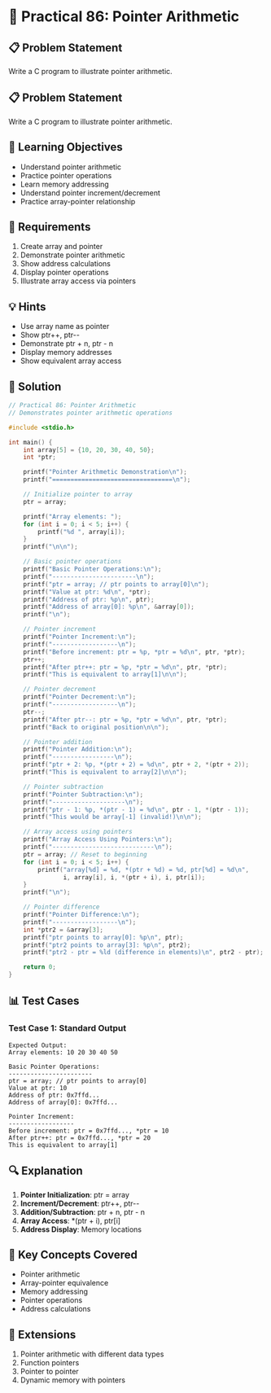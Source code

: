 # 🎯 Practical 86: Pointer Arithmetic

## 📋 Problem Statement

Write a C program to illustrate pointer arithmetic.

## 📋 Problem Statement

Write a C program to illustrate pointer arithmetic.

## 🎯 Learning Objectives

- Understand pointer arithmetic
- Practice pointer operations
- Learn memory addressing
- Understand pointer increment/decrement
- Practice array-pointer relationship

## 📝 Requirements

1. Create array and pointer
2. Demonstrate pointer arithmetic
3. Show address calculations
4. Display pointer operations
5. Illustrate array access via pointers

## 💡 Hints

- Use array name as pointer
- Show ptr++, ptr--
- Demonstrate ptr + n, ptr - n
- Display memory addresses
- Show equivalent array access

## 🔧 Solution

```c
// Practical 86: Pointer Arithmetic
// Demonstrates pointer arithmetic operations

#include <stdio.h>

int main() {
    int array[5] = {10, 20, 30, 40, 50};
    int *ptr;

    printf("Pointer Arithmetic Demonstration\n");
    printf("=================================\n");

    // Initialize pointer to array
    ptr = array;

    printf("Array elements: ");
    for (int i = 0; i < 5; i++) {
        printf("%d ", array[i]);
    }
    printf("\n\n");

    // Basic pointer operations
    printf("Basic Pointer Operations:\n");
    printf("-----------------------\n");
    printf("ptr = array; // ptr points to array[0]\n");
    printf("Value at ptr: %d\n", *ptr);
    printf("Address of ptr: %p\n", ptr);
    printf("Address of array[0]: %p\n", &array[0]);
    printf("\n");

    // Pointer increment
    printf("Pointer Increment:\n");
    printf("------------------\n");
    printf("Before increment: ptr = %p, *ptr = %d\n", ptr, *ptr);
    ptr++;
    printf("After ptr++: ptr = %p, *ptr = %d\n", ptr, *ptr);
    printf("This is equivalent to array[1]\n\n");

    // Pointer decrement
    printf("Pointer Decrement:\n");
    printf("------------------\n");
    ptr--;
    printf("After ptr--: ptr = %p, *ptr = %d\n", ptr, *ptr);
    printf("Back to original position\n\n");

    // Pointer addition
    printf("Pointer Addition:\n");
    printf("-----------------\n");
    printf("ptr + 2: %p, *(ptr + 2) = %d\n", ptr + 2, *(ptr + 2));
    printf("This is equivalent to array[2]\n\n");

    // Pointer subtraction
    printf("Pointer Subtraction:\n");
    printf("--------------------\n");
    printf("ptr - 1: %p, *(ptr - 1) = %d\n", ptr - 1, *(ptr - 1));
    printf("This would be array[-1] (invalid!)\n\n");

    // Array access using pointers
    printf("Array Access Using Pointers:\n");
    printf("----------------------------\n");
    ptr = array; // Reset to beginning
    for (int i = 0; i < 5; i++) {
        printf("array[%d] = %d, *(ptr + %d) = %d, ptr[%d] = %d\n",
               i, array[i], i, *(ptr + i), i, ptr[i]);
    }
    printf("\n");

    // Pointer difference
    printf("Pointer Difference:\n");
    printf("------------------\n");
    int *ptr2 = &array[3];
    printf("ptr points to array[0]: %p\n", ptr);
    printf("ptr2 points to array[3]: %p\n", ptr2);
    printf("ptr2 - ptr = %ld (difference in elements)\n", ptr2 - ptr);

    return 0;
}
```

## 📊 Test Cases

### Test Case 1: Standard Output
```
Expected Output:
Array elements: 10 20 30 40 50

Basic Pointer Operations:
-----------------------
ptr = array; // ptr points to array[0]
Value at ptr: 10
Address of ptr: 0x7ffd...
Address of array[0]: 0x7ffd...

Pointer Increment:
------------------
Before increment: ptr = 0x7ffd..., *ptr = 10
After ptr++: ptr = 0x7ffd..., *ptr = 20
This is equivalent to array[1]
```

## 🔍 Explanation

1. **Pointer Initialization**: ptr = array
2. **Increment/Decrement**: ptr++, ptr--
3. **Addition/Subtraction**: ptr + n, ptr - n
4. **Array Access**: *(ptr + i), ptr[i]
5. **Address Display**: Memory locations

## 🎯 Key Concepts Covered

- Pointer arithmetic
- Array-pointer equivalence
- Memory addressing
- Pointer operations
- Address calculations

## 🚀 Extensions

1. Pointer arithmetic with different data types
2. Function pointers
3. Pointer to pointer
4. Dynamic memory with pointers